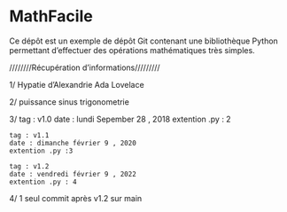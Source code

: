 # MathFacile

Ce dépôt est un exemple de dépôt Git contenant une bibliothèque Python
permettant d’effectuer des opérations mathématiques très simples.

////////Récupération d’informations/////////

1/
    Hypatie d’Alexandrie
    Ada Lovelace


2/
    puissance
    sinus
    trigonometrie

3/
    tag : v1.0
    date : lundi Sepember 28 , 2018
    extention .py : 2

    tag : v1.1
    date : dimanche février 9 , 2020
    extention .py :3

    tag : v1.2
    date : vendredi février 9 , 2022
    extention .py : 4

4/
1 seul commit après v1.2 sur main

